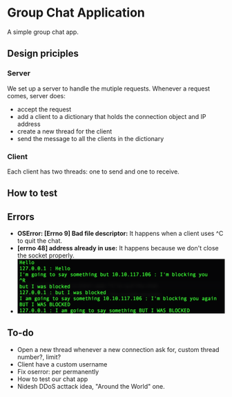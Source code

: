 # Group Chat Application

A simple group chat app.

## Design priciples
### Server
We set up a server to handle the mutiple requests.
Whenever a request comes, server does:
- accept the request
- add a client to a dictionary that holds the connection object and IP address
- create a new thread for the client
- send the message to all the clients in the dictionary

### Client
Each client has two threads: one to send and one to receive.

## How to test

## Errors
- **OSError: [Errno 9] Bad file descriptor:** It happens when a client uses ^C to quit the chat.
- **[errno 48] address already in use:** It happens because we don't close the socket properly.
- ![I was blocked](images/i_was_blocked.png)

## To-do
- Open a new thread whenever a new connection ask for, custom thread number?, limit?
- Client have a custom username
- Fix oserror: per permanently
- How to test our chat app
- Nidesh DDoS acttack idea, "Around the World" one.

